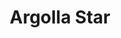 ---
title: Argolla Star
date: 
draft: false

# descripcion
description : Argolla microcubic con estrellita

materials: Plata 925

color: Plateado

dimensions: 2,4cm (largo)

code: 01-11-0075

type: "Aros"

categories: []

price: $3.470,00

# Images
# first image will be shown in the product page
images:
  # - image: "images/path_to_image"
  # La ubicacion de las imagenes es imagenes/Aros/Aros.Argollas/01-11-0075-argolla-star
  - image: "./images/aros/argollas/01-11-0075-argolla-microcubic-con-estrellita_a.JPG"
  - image: "./images/aros/argollas/01-11-0075-argolla-microcubic-con-estrellita_b.JPG"
---